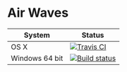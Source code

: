 Air Waves
=========

| System | Status |
| ------ | ------ |
| OS X  | [![Travis CI](https://travis-ci.org/LoganBarnes/AirWaves.svg?branch=master)](https://travis-ci.org/LoganBarnes/AirWaves)|
| Windows 64 bit | [![Build status](https://ci.appveyor.com/api/projects/status/2qojm6s3i7ymwaac?svg=true)](https://ci.appveyor.com/project/LoganBarnes/airwaves) |